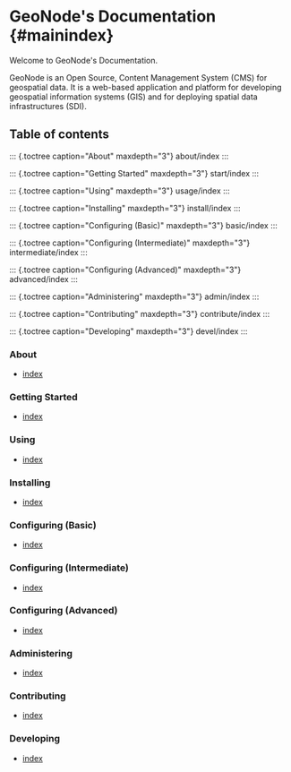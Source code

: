 # GeoNode\'s Documentation {#mainindex}

Welcome to GeoNode\'s Documentation.

GeoNode is an Open Source, Content Management System (CMS) for geospatial data. It is a web-based application and platform for developing geospatial information systems (GIS) and for deploying spatial data infrastructures (SDI).

## Table of contents

::: {.toctree caption="About" maxdepth="3"}
about/index
:::

::: {.toctree caption="Getting Started" maxdepth="3"}
start/index
:::

::: {.toctree caption="Using" maxdepth="3"}
usage/index
:::

::: {.toctree caption="Installing" maxdepth="3"}
install/index
:::

::: {.toctree caption="Configuring (Basic)" maxdepth="3"}
basic/index
:::

::: {.toctree caption="Configuring (Intermediate)" maxdepth="3"}
intermediate/index
:::

::: {.toctree caption="Configuring (Advanced)" maxdepth="3"}
advanced/index
:::

::: {.toctree caption="Administering" maxdepth="3"}
admin/index
:::

::: {.toctree caption="Contributing" maxdepth="3"}
contribute/index
:::

::: {.toctree caption="Developing" maxdepth="3"}
devel/index
:::


### About
- [index](about/index.md)

### Getting Started
- [index](start/index.md)

### Using
- [index](usage/index.md)

### Installing
- [index](install/index.md)

### Configuring (Basic)
- [index](basic/index.md)

### Configuring (Intermediate)
- [index](intermediate/index.md)

### Configuring (Advanced)
- [index](advanced/index.md)

### Administering
- [index](admin/index.md)

### Contributing
- [index](contribute/index.md)

### Developing
- [index](devel/index.md)

